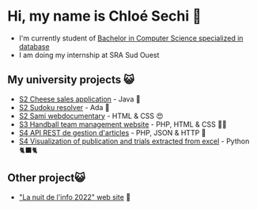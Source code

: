  # Hi, my name is Chloé Sechi 👋
- I'm currently student of [Bachelor in Computer Science specialized in database](https://www.univ-tlse3.fr/but-specialite-informatique)
- I am doing my internship at SRA Sud Ouest 

## My university projects 😺
- [ S2 Cheese sales application](https://github.com/TitouanPastor/VenteFromages) - Java 🐯
- [ S2 Sudoku resolver](https://github.com/gaiailou/SudokuResolver) - Ada 🫥
- [ S2 Sami webdocumentary](https://github.com/TitouanPastor/WebdocSami) - HTML & CSS 😍
- [ S3 Handball team management website](https://github.com/chaton2a/Projet-PHP-handball) - PHP, HTML & CSS 🤾‍♀️
- [ S4 API REST de gestion d'articles](https://github.com/gaiailou/ArticleManagerAPI) - PHP, JSON & HTTP 🦊
- [ S4 Visualization of publication and trials extracted from excel](https://github.com/chaton2a/SaeMedData) - Python 🐈‍⬛🐈‍

## Other project😺
- ["La nuit de l'info 2022" web site](https://github.com/TitouanPastor/SisQuest) 🫥

#
